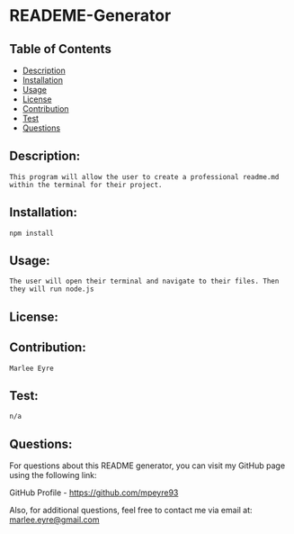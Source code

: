 # READEME-Generator

  ## Table of Contents

  * [Description](#description)
  * [Installation](#installation)
  * [Usage](#usage)
  * [License](#license)
  * [Contribution](#contribution)
  * [Test](#test)
  * [Questions](#questions)

  ## Description:
    
    This program will allow the user to create a professional readme.md within the terminal for their project.

  ## Installation:
    npm install

  ## Usage:
    The user will open their terminal and navigate to their files. Then they will run node.js

  ## License:
    

  ## Contribution:
    Marlee Eyre

  ## Test:
    n/a

  ## Questions:
   For questions about this README generator, you can visit my GitHub page using the following link:
  
  GitHub Profile - https://github.com/mpeyre93

  Also, for additional questions, feel free to contact me via email at: marlee.eyre@gmail.com
